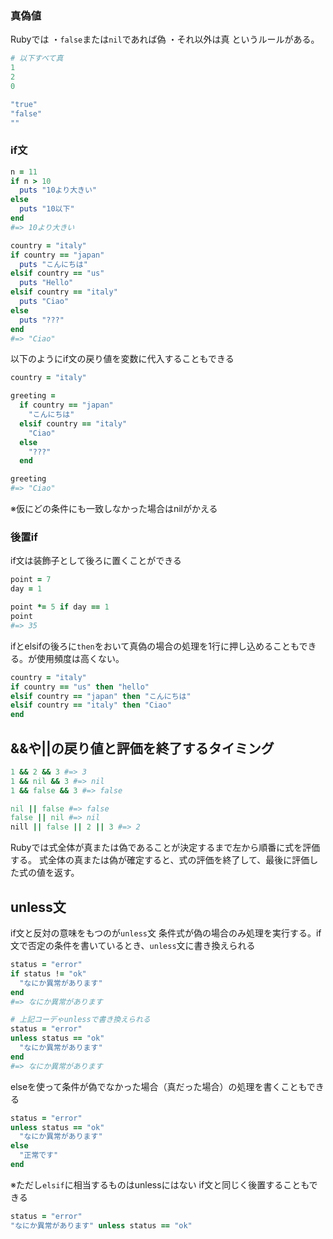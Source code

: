 ### 真偽値
Rubyでは
・`false`または`nil`であれば偽
・それ以外は真
というルールがある。

```ruby
# 以下すべて真
1
2
0

"true"
"false"
""
```

### if文
```ruby
n = 11
if n > 10
  puts "10より大きい"
else
  puts "10以下"
end
#=> 10より大きい
```
```ruby
country = "italy"
if country == "japan"
  puts "こんにちは"
elsif country == "us"
  puts "Hello"
elsif country == "italy"
  puts "Ciao"
else
  puts "???"
end
#=> "Ciao" 
```
以下のようにif文の戻り値を変数に代入することもできる
```ruby
country = "italy"

greeting =
  if country == "japan"
    "こんにちは"
  elsif country == "italy"
    "Ciao"
  else
    "???"
  end

greeting
#=> "Ciao"
```
※仮にどの条件にも一致しなかった場合はnilがかえる

### 後置if
if文は装飾子として後ろに置くことができる
```ruby
point = 7
day = 1

point *= 5 if day == 1
point
#=> 35
```

ifとelsifの後ろに`then`をおいて真偽の場合の処理を1行に押し込めることもできる。が使用頻度は高くない。
```ruby
country = "italy"
if country == "us" then "hello"
elsif country == "japan" then "こんにちは"
elsif country == "italy" then "Ciao"
end
```

## &&や||の戻り値と評価を終了するタイミング
```ruby
1 && 2 && 3 #=> 3
1 && nil && 3 #=> nil
1 && false && 3 #=> false

nil || false #=> false
false || nil #=> nil
nill || false || 2 || 3 #=> 2
```
Rubyでは式全体が真または偽であることが決定するまで左から順番に式を評価する。
式全体の真または偽が確定すると、式の評価を終了して、最後に評価した式の値を返す。

## unless文
if文と反対の意味をもつのが`unless`文
条件式が偽の場合のみ処理を実行する。if文で否定の条件を書いているとき、`unless`文に書き換えられる
```ruby
status = "error"
if status != "ok"
  "なにか異常があります"
end
#=> なにか異常があります

# 上記コーデゃunlessで書き換えられる
status = "error"
unless status == "ok"
  "なにか異常があります"
end
#=> なにか異常があります
```
elseを使って条件が偽でなかった場合（真だった場合）の処理を書くこともできる
```ruby
status = "error"
unless status == "ok"
  "なにか異常があります"
else
  "正常です"
end
```
※ただし`elsif`に相当するものはunlessにはない
if文と同じく後置することもできる
```ruby
status = "error"
"なにか異常があります" unless status == "ok"
```